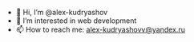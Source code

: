 - 👋 Hi, I’m @alex-kudryashov
- 👀 I’m interested in web development
- 📫 How to reach me: alex-kudryashovv@yandex.ru
